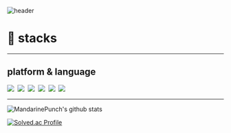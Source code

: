 ![header](https://capsule-render.vercel.app/api?type=waving&color=ff9933&height=300&section=header&text=Mandarine%20Punch&fontSize=90&fontColor=ffffff)

# 🧰 stacks

---

## platform & language

  <img src="https://img.shields.io/badge/Java-027396?style=flat-square&logo=Java&logoColor=white"/>&nbsp; 
  <img src="https://img.shields.io/badge/JavaScript-F7DF1E?style=flat-square&logo=JavaScript&logoColor=black"/>&nbsp;
  <img src="https://img.shields.io/badge/HTML-E34F26?style=flat-square&logo=HTML5&logoColor=white"/>&nbsp;
  <img src="https://img.shields.io/badge/CSS-1572B6?style=flat-square&logo=CSS3&logoColor=white"/>&nbsp;
  <img src="https://img.shields.io/badge/SpringBoot-6DB33F?style=flat-square&logo=SpringBoot&logoColor=white"/>&nbsp;
  <img src="https://img.shields.io/badge/Oracle-F80000?style=flat-square&logo=Oracle&logoColor=white"/>
  
---

![MandarinePunch's github stats](https://github-readme-stats.vercel.app/api?username=MandarinePunch&show_icons=true&theme=flag-india)
  
[![Solved.ac Profile](http://mazassumnida.wtf/api/v2/generate_badge?boj=dudfkr7845)](https://solved.ac/dudfkr7845/)
